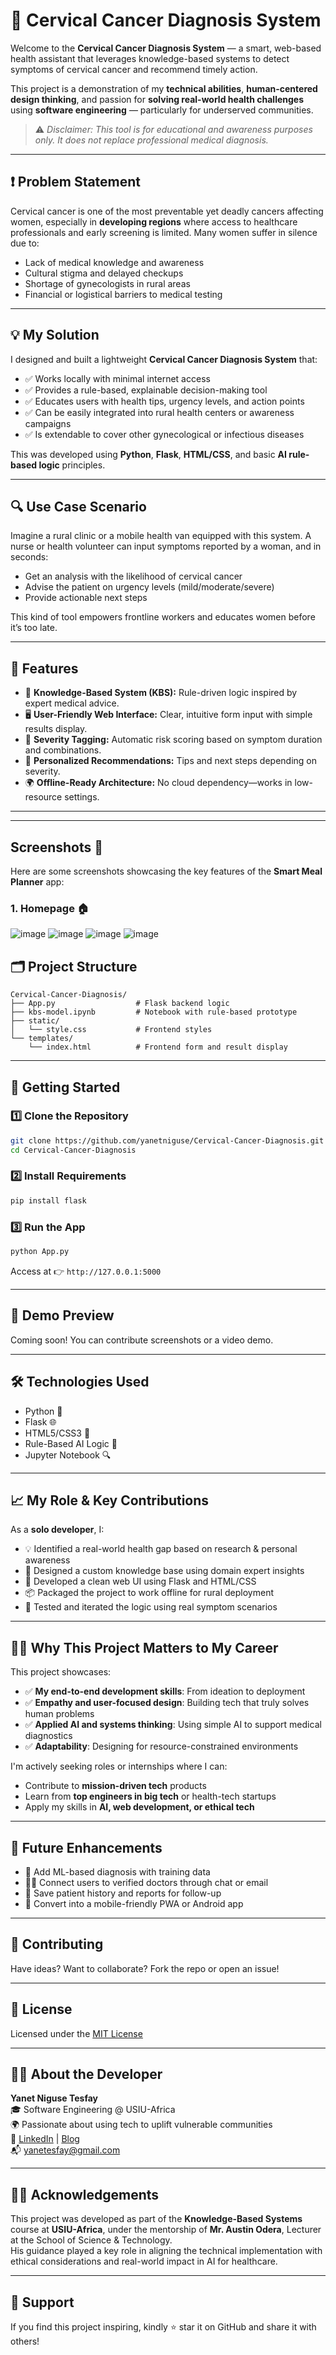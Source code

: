 # 🧬 Cervical Cancer Diagnosis System

Welcome to the **Cervical Cancer Diagnosis System** — a smart, web-based health assistant that leverages knowledge-based systems to detect symptoms of cervical cancer and recommend timely action.

This project is a demonstration of my **technical abilities**, **human-centered design thinking**, and passion for **solving real-world health challenges** using **software engineering** — particularly for underserved communities.

> ⚠️ *Disclaimer: This tool is for educational and awareness purposes only. It does not replace professional medical diagnosis.*

---

## ❗ Problem Statement

Cervical cancer is one of the most preventable yet deadly cancers affecting women, especially in **developing regions** where access to healthcare professionals and early screening is limited. Many women suffer in silence due to:
- Lack of medical knowledge and awareness  
- Cultural stigma and delayed checkups  
- Shortage of gynecologists in rural areas  
- Financial or logistical barriers to medical testing

---

## 💡 My Solution

I designed and built a lightweight **Cervical Cancer Diagnosis System** that:
- ✅ Works locally with minimal internet access  
- ✅ Provides a rule-based, explainable decision-making tool  
- ✅ Educates users with health tips, urgency levels, and action points  
- ✅ Can be easily integrated into rural health centers or awareness campaigns  
- ✅ Is extendable to cover other gynecological or infectious diseases

This was developed using **Python**, **Flask**, **HTML/CSS**, and basic **AI rule-based logic** principles.

---

## 🔍 Use Case Scenario

Imagine a rural clinic or a mobile health van equipped with this system. A nurse or health volunteer can input symptoms reported by a woman, and in seconds:
- Get an analysis with the likelihood of cervical cancer
- Advise the patient on urgency levels (mild/moderate/severe)
- Provide actionable next steps

This kind of tool empowers frontline workers and educates women before it’s too late.

---

## 🌟 Features

- 🧠 **Knowledge-Based System (KBS):** Rule-driven logic inspired by expert medical advice.
- 🖥️ **User-Friendly Web Interface:** Clear, intuitive form input with simple results display.
- 🎯 **Severity Tagging:** Automatic risk scoring based on symptom duration and combinations.
- 🧾 **Personalized Recommendations:** Tips and next steps depending on severity.
- 🌍 **Offline-Ready Architecture:** No cloud dependency—works in low-resource settings.

---
---
## Screenshots 📸

Here are some screenshots showcasing the key features of the **Smart Meal Planner** app:

### 1. **Homepage** 🏠
![image](https://github.com/user-attachments/assets/b1647302-ecf8-4104-8c60-d685a6da8448)
![image](https://github.com/user-attachments/assets/93472736-105b-448c-a0e0-da28c99d9f76)
![image](https://github.com/user-attachments/assets/842b89ff-55ff-47db-9eea-35ab7b3ed88e)
![image](https://github.com/user-attachments/assets/ff974ca6-50b6-4467-8118-c3283b8c09df)

## 🗂️ Project Structure

```
Cervical-Cancer-Diagnosis/
├── App.py                  # Flask backend logic
├── kbs-model.ipynb         # Notebook with rule-based prototype
├── static/
│   └── style.css           # Frontend styles
└── templates/
    └── index.html          # Frontend form and result display
```

---

## 🚀 Getting Started

### 1️⃣ Clone the Repository

```bash
git clone https://github.com/yanetniguse/Cervical-Cancer-Diagnosis.git
cd Cervical-Cancer-Diagnosis
```

### 2️⃣ Install Requirements

```bash
pip install flask
```

### 3️⃣ Run the App

```bash
python App.py
```

Access at 👉 `http://127.0.0.1:5000`

---

## 📸 Demo Preview

Coming soon! You can contribute screenshots or a video demo.

---

## 🛠️ Technologies Used

- Python 🐍  
- Flask 🌐  
- HTML5/CSS3 🧾  
- Rule-Based AI Logic 🧠  
- Jupyter Notebook 🔍  

---

## 📈 My Role & Key Contributions

As a **solo developer**, I:
- 💡 Identified a real-world health gap based on research & personal awareness  
- 🧠 Designed a custom knowledge base using domain expert insights  
- 🔨 Developed a clean web UI using Flask and HTML/CSS  
- 📦 Packaged the project to work offline for rural deployment  
- 🧪 Tested and iterated the logic using real symptom scenarios  

---

## 🧑‍💼 Why This Project Matters to My Career

This project showcases:
- ✅ **My end-to-end development skills**: From ideation to deployment  
- ✅ **Empathy and user-focused design**: Building tech that truly solves human problems  
- ✅ **Applied AI and systems thinking**: Using simple AI to support medical diagnostics  
- ✅ **Adaptability**: Designing for resource-constrained environments  

I'm actively seeking roles or internships where I can:
- Contribute to **mission-driven tech** products  
- Learn from **top engineers in big tech** or health-tech startups  
- Apply my skills in **AI, web development, or ethical tech**

---

## 🔮 Future Enhancements

- 🧠 Add ML-based diagnosis with training data
- 🧑‍⚕️ Connect users to verified doctors through chat or email
- 📁 Save patient history and reports for follow-up
- 📱 Convert into a mobile-friendly PWA or Android app

---

## 🤝 Contributing

Have ideas? Want to collaborate? Fork the repo or open an issue!

---

## 📜 License

Licensed under the [MIT License](LICENSE)

---

## 👩‍💻 About the Developer

**Yanet Niguse Tesfay**  
🎓 Software Engineering @ USIU-Africa  
🌍 Passionate about using tech to uplift vulnerable communities  
🔗 [LinkedIn](https://www.linkedin.com/in/yanetniguse7/) | [Blog](https://yanetnigusetesfay.blogspot.com/)  
📬 yanetesfay@gmail.com

---

## 👩‍🏫 Acknowledgements

This project was developed as part of the **Knowledge-Based Systems** course at **USIU-Africa**, under the mentorship of **Mr. Austin Odera**, Lecturer at the School of Science & Technology.  
His guidance played a key role in aligning the technical implementation with ethical considerations and real-world impact in AI for healthcare.

---

## 🌟 Support

If you find this project inspiring, kindly ⭐ star it on GitHub and share it with others!
